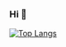 ### Hi  👋


[![Top Langs](https://github-readme-stats.vercel.app/api/top-langs/?username=kis0421&)](https://github.com/anuraghazra/github-readme-stats)


<!--
📧 kig0421@gmail.com
[![Hits](https://hits.seeyoufarm.com/api/count/incr/badge.svg?url=https%3A%2F%2Fgithub.com%2Fkis0421%2Fhit-counter&count_bg=%2387FF6F&title_bg=%23555555&icon=&icon_color=%23E7E7E7&title=hits&edge_flat=false)](https://hits.seeyoufarm.com)


**kis0421/kis0421** is a ✨ _special_ ✨ repository because its `README.md` (this file) appears on your GitHub profile.

Here are some ideas to get you started:

- 🔭 I’m currently working on ...
- 🌱 I’m currently learning ...
- 👯 I’m looking to collaborate on ...
- 🤔 I’m looking for help with ...
- 💬 Ask me about ...
- 📫 How to reach me: ...
- 😄 Pronouns: ...
- ⚡ Fun fact: ...
-->
